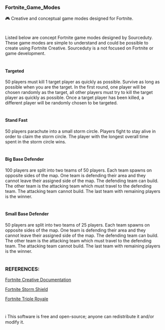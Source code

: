 ### Fortnite_Game_Modes

🎮 Creative and conceptual game modes designed for Fortnite.

#

Listed below are concept Fortnite game modes designed by Sourceduty. These game modes are simple to understand and could be possible to create using Fortnite Creative. Sourceduty is a not focused on Fortnite or game development.

#
#### Targeted

50 players must kill 1 target player as quickly as possible. Survive as long as possible when you are the target. In the first round, one player will be chosen randomly as the target, all other players must try to kill the target player as quickly as possible. Once a target player has been killed, a different player will be randomly chosen to be targeted.

#
#### Stand Fast

50 players parachute into a small storm circle. Players fight to stay alive in order to claim the storm circle. The player with the longest overall time spent in the storm circle wins.

#
#### Big Base Defender

100 players are split into two teams of 50 players. Each team spawns on opposite sides of the map. One team is defending their area and they cannot leave their assigned side of the map. The defending team can build. The other team is the attacking team which must travel to the defending team. The attacking team cannot build. The last team with remaining players is the winner. 

#
#### Small Base Defender

50 players are split into two teams of 25 players. Each team spawns on opposite sides of the map. One team is defending their area and they cannot leave their assigned side of the map. The defending team can build. The other team is the attacking team which must travel to the defending team. The attacking team cannot build. The last team with remaining players is the winner. 

#
### REFERENCES:

[Fortnite Creative Documentation](https://dev.epicgames.com/documentation/en-us/fortnite-creative/fortnite-creative-documentation)

[Fortnite Storm Shield](https://github.com/sourceduty/Fortnite_Storm_Shield)

[Fortnite Triple Royale](https://github.com/sourceduty/Fortnite_Triple_Royale)







#

ℹ️ This software is free and open-source; anyone can redistribute it and/or modify it.

